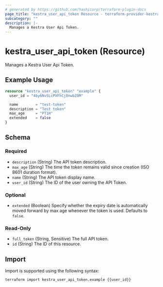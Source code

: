 ```yaml
---
# generated by https://github.com/hashicorp/terraform-plugin-docs
page_title: "kestra_user_api_token Resource - terraform-provider-kestra"
subcategory: ""
description: |-
  Manages a Kestra User Api Token.
---
```


# kestra_user_api_token (Resource)

Manages a Kestra User Api Token.

## Example Usage

```terraform
resource "kestra_user_api_token" "example" {
  user_id = "4by6NvSLcPXFhCj8nwbZOM"

  name        = "test-token"
  description = "Test token"
  max_age     = "PT1H"
  extended    = false
}
```

<!-- schema generated by tfplugindocs -->
## Schema

### Required

- `description` (String) The API token description.
- `max_age` (String) The time the token remains valid since creation (ISO 8601 duration format).
- `name` (String) The API token display name.
- `user_id` (String) The ID of the user owning the API Token.

### Optional

- `extended` (Boolean) Specify whether the expiry date is automatically moved forward by max age whenever the token is used. Defaults to `false`.

### Read-Only

- `full_token` (String, Sensitive) The full API token.
- `id` (String) The ID of this resource.

## Import

Import is supported using the following syntax:

```shell
terraform import kestra_user_api_token.example {{user_id}}
```
